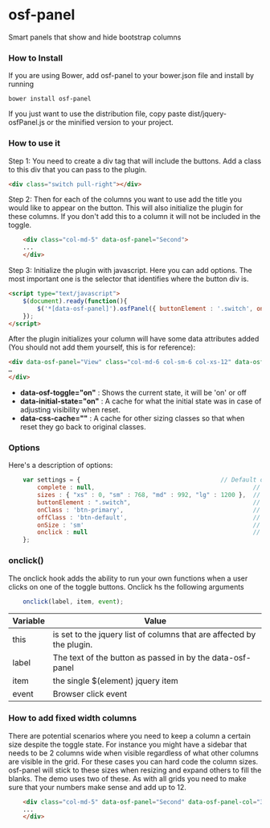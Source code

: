 # osf-panel
Smart panels that show and hide bootstrap columns

### How to Install

If you are using Bower, add osf-panel to your bower.json file and install by running

```bower install osf-panel```

If you just want to use the distribution file, copy paste dist/jquery-osfPanel.js or the minified version to your project.


### How to use it

Step 1: You need to create a div tag that will include the buttons. Add a class to this div that you can pass to the plugin.

```html
<div class="switch pull-right"></div>
```

Step 2: Then for each of the columns you want to use add the title you would like to appear on the button. This will also initialize the plugin for these columns. If you don't add this to a column it will not be included in the toggle.

```html
    <div class="col-md-5" data-osf-panel="Second">
    ...
    </div>
```

Step 3: Initialize the plugin with javascript. Here you can add options. The most important one is the selector that identifies where the button div is.

```html
<script type="text/javascript">
    $(document).ready(function(){
        $('*[data-osf-panel]').osfPanel({ buttonElement : '.switch', onSize : 'md' });
    });
</script>
```

After the plugin initializes your column will have some data attributes added (You should not add them yourself, this is for reference): 
```html
<div data-osf-panel="View" class="col-md-6 col-sm-6 col-xs-12" data-osf-toggle="on" data-initial-state="on" data-css-cache="col-sm-6">
…
</div>
```
- **data-osf-toggle="on"** : Shows the current state, it will be 'on' or off
- **data-initial-state="on"** : A cache for what the initial state was in case of adjusting visibility when reset. 
- **data-css-cache=""** : A cache for other sizing classes so that when reset they go back to original classes.


### Options

Here's a description of options:

```javascript
    var settings = {                                       // Default options
        complete : null,                                            // Function to run at the end.
        sizes : { "xs" : 0, "sm" : 768, "md" : 992, "lg" : 1200 },  // Default Bootstrap sizes. If you edited your default sizes change them here as well
        buttonElement : ".switch",                                  // Where to place the buttons
        onClass : 'btn-primary',                                    // The class to add to buttons for ON
        offClass : 'btn-default',                                   // The class to add to buttons for OFF
        onSize : 'sm'                                               // Which size onwards to apply, it's best to start at sm.
        onclick : null                                              // Functio to run when a toggle button is clicked
    };
```

### onclick()

The onclick hook adds the ability to run your own functions when a user clicks on one of the toggle buttons. 
Onclick hs the following arguments
```javascript
    onclick(label, item, event);
```

| Variable | Value |
| ------------- | ------------- |
| this  | is set to the jquery list of columns that are affected by the plugin. | 
| label  | The text of the button as passed in by the data-osf-panel  | 
| item  | the single $(element) jquery item | 
| event  | Browser click event | 


### How to add fixed width columns

There are potential scenarios where you need to keep a column a certain size despite the toggle state. For instance you might have a sidebar that needs to be 2 columns wide when visible regardless of what other columns are visible in the grid. For these cases you can hard code the column sizes. osf-panel will stick to these sizes when resizing and expand others to fill the blanks. The demo uses two of these. As with all grids you need to make sure that your numbers make sense and add up to 12. 

```html
    <div class="col-md-5" data-osf-panel="Second" data-osf-panel-col="3">
    ...
    </div>
```
